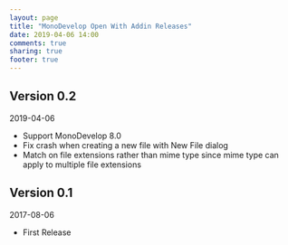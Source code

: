 ```yaml
---
layout: page
title: "MonoDevelop Open With Addin Releases"
date: 2019-04-06 14:00
comments: true
sharing: true
footer: true
---
```


## Version 0.2

2019-04-06

 * Support MonoDevelop 8.0
 * Fix crash when creating a new file with New File dialog
 * Match on file extensions rather than mime type since mime type can apply to multiple file extensions

## Version 0.1

2017-08-06

 * First Release
 